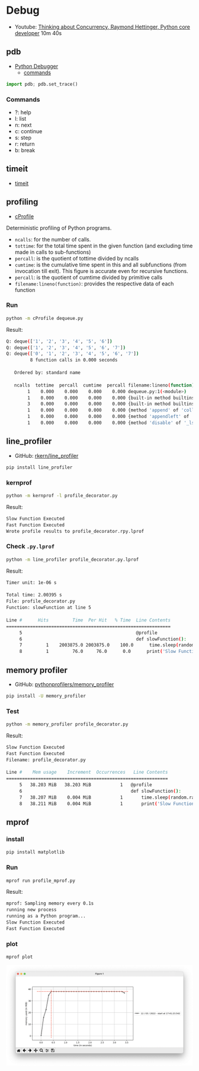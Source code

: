# Debug

- Youtube: [Thinking about Concurrency, Raymond Hettinger, Python core developer](youtube.com/watch?v=Bv25Dwe84g0&t=640s) 10m 40s

## pdb

- [Python Debugger](https://docs.python.org/3/library/pdb.html)
  - [commands](https://docs.python.org/3/library/pdb.html#debugger-commands)

```py
import pdb; pdb.set_trace()
```

### Commands

- ?: help
- l: list
- n: next
- c: continue
- s: step
- r: return
- b: break

## timeit

- [timeit](https://docs.python.org/3/library/timeit.html)

## profiling

- [cProfile](https://docs.python.org/3/library/profile.html)

Deterministic profiling of Python programs.

- `ncalls`: for the number of calls.
- `tottime`: for the total time spent in the given function (and excluding time made in calls to sub-functions)
- `percall`: is the quotient of tottime divided by ncalls
- `cumtime`: is the cumulative time spent in this and all subfunctions (from invocation till exit). This figure is accurate even for recursive functions.
- `percall`: is the quotient of cumtime divided by primitive calls
- `filename:lineno(function)`: provides the respective data of each function

### Run

```bash
python -m cProfile dequeue.py
```

Result:

```bash
Q: deque(['1', '2', '3', '4', '5', '6'])
Q: deque(['1', '2', '3', '4', '5', '6', '7'])
Q: deque(['0', '1', '2', '3', '4', '5', '6', '7'])
         8 function calls in 0.000 seconds

   Ordered by: standard name

   ncalls  tottime  percall  cumtime  percall filename:lineno(function)
        1    0.000    0.000    0.000    0.000 dequeue.py:1(<module>)
        1    0.000    0.000    0.000    0.000 {built-in method builtins.exec}
        3    0.000    0.000    0.000    0.000 {built-in method builtins.print}
        1    0.000    0.000    0.000    0.000 {method 'append' of 'collections.deque' objects}
        1    0.000    0.000    0.000    0.000 {method 'appendleft' of 'collections.deque' objects}
        1    0.000    0.000    0.000    0.000 {method 'disable' of '_lsprof.Profiler' objects}
```

## line_profiler

- GitHub: [rkern/line_profiler](https://github.com/rkern/line_profiler)

```bash
pip install line_profiler
```

### kernprof

```bash
python -m kernprof -l profile_decorator.py
```

Result:

```bash
Slow Function Executed
Fast Function Executed
Wrote profile results to profile_decorator.rpy.lprof
```

### Check `.py.lprof`

```bash
python -m line_profiler profile_decorator.py.lprof
```

Result:

```bash
Timer unit: 1e-06 s

Total time: 2.00395 s
File: profile_decorator.py
Function: slowFunction at line 5

Line #      Hits         Time  Per Hit   % Time  Line Contents
==============================================================
     5                                           @profile
     6                                           def slowFunction():
     7         1    2003875.0 2003875.0    100.0      time.sleep(random.randint(1, 3))
     8         1         76.0     76.0      0.0      print('Slow Function Executed')
```

## memory profiler

- GitHub: [pythonprofilers/memory_profiler](https://github.com/pythonprofilers/memory_profiler)

```bash
pip install -U memory_profiler
```

### Test

```bash
python -m memory_profiler profile_decorator.py
```

Result:

```bash
Slow Function Executed
Fast Function Executed
Filename: profile_decorator.py

Line #    Mem usage    Increment  Occurrences   Line Contents
=============================================================
     5   38.203 MiB   38.203 MiB           1   @profile
     6                                         def slowFunction():
     7   38.207 MiB    0.004 MiB           1       time.sleep(random.randint(1, 3))
     8   38.211 MiB    0.004 MiB           1       print('Slow Function Executed')
```

## mprof

### install

```bash
pip install matplotlib
```

### Run

```bash
mprof run profile_mprof.py
```

Result:

```bash
mprof: Sampling memory every 0.1s
running new process
running as a Python program...
Slow Function Executed
Fast Function Executed
```

### plot

```bash
mprof plot
```

![](mprof.png)
